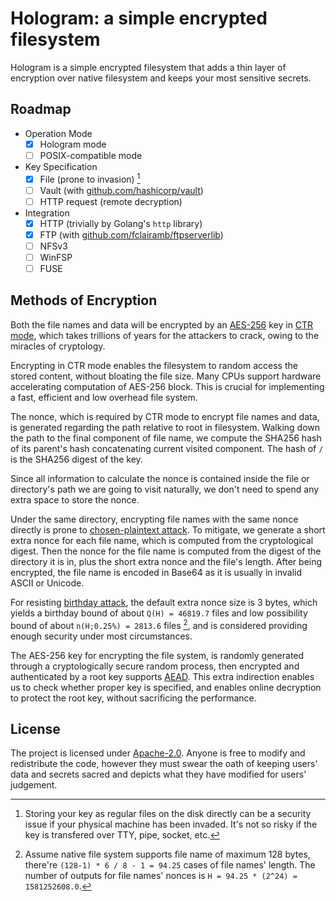 # Hologram: a simple encrypted filesystem

Hologram is a simple encrypted filesystem that adds a thin layer
of encryption over native filesystem and keeps your most sensitive
secrets.

## Roadmap

* Operation Mode
  * [x] Hologram mode
  * [ ] POSIX-compatible mode
* Key Specification
  * [x] File (prone to invasion) [^1]
  * [ ] Vault (with [github.com/hashicorp/vault](https://github.com/hashicorp/vault))
  * [ ] HTTP request (remote decryption)
* Integration
  * [x] HTTP (trivially by Golang's `http` library)
  * [x] FTP (with [github.com/fclairamb/ftpserverlib](https://github.com/fclairamb/ftpserverlib))
  * [ ] NFSv3
  * [ ] WinFSP
  * [ ] FUSE

## Methods of Encryption

Both the file names and data will be encrypted by an [AES-256](https://en.wikipedia.org/wiki/Advanced_Encryption_Standard)
key in [CTR mode](https://en.wikipedia.org/wiki/Block_cipher_mode_of_operation#CTR),
which takes trillions of years for the attackers to crack, owing to
the miracles of cryptology.

Encrypting in CTR mode enables the filesystem to random access the
stored content, without bloating the file size. Many CPUs support
hardware accelerating computation of AES-256 block. This is crucial
for implementing a fast, efficient and low overhead file system.

The nonce, which is required by CTR mode to encrypt file names and
data, is generated regarding the path relative to root in filesystem.
Walking down the path to the final component of file name, we compute
the SHA256 hash of its parent's hash concatenating current visited
component. The hash of `/` is the SHA256 digest of the key.

Since all information to calculate the nonce is contained inside the
file or directory's path we are going to visit naturally, we don't
need to spend any extra space to store the nonce.

Under the same directory, encrypting file names with the same nonce
directly is prone to [chosen-plaintext attack](https://en.wikipedia.org/wiki/Chosen-plaintext_attack).
To mitigate, we generate a short extra nonce for each file name,
which is computed from the cryptological digest. Then the nonce for
the file name is computed from the digest of the directory it is in,
plus the short extra nonce and the file's length. After being
encrypted, the file name is encoded in Base64 as it is usually in
invalid ASCII or Unicode.

For resisting [birthday attack](https://en.wikipedia.org/wiki/Birthday_attack),
the default extra nonce size is 3 bytes, which yields a birthday
bound of about `Q(H) = 46819.7` files and low possibility bound of
about `n(H;0.25%) = 2813.6` files [^2], and is considered providing
enough security under most circumstances.

The AES-256 key for encrypting the file system, is randomly generated
through a cryptologically secure random process, then encrypted and
authenticated by a root key supports [AEAD](https://en.wikipedia.org/wiki/Authenticated_encryption).
This extra indirection enables us to check whether proper key is
specified, and enables online decryption to protect the root key,
without sacrificing the performance.

## License

The project is licensed under [Apache-2.0](http://www.apache.org/licenses/LICENSE-2.0).
Anyone is free to modify and redistribute the code, however they
must swear the oath of keeping users' data and secrets sacred and
depicts what they have modified for users' judgement.

[^1]: Storing your key as regular files on the disk directly can be
a security issue if your physical machine has been invaded. It's not
so risky if the key is transfered over TTY, pipe, socket, etc.
[^2]: Assume native file system supports file name of maximum 128
bytes, there're `(128-1) * 6 / 8 - 1 = 94.25` cases of file names'
length. The number of outputs for file names' nonces is
`H = 94.25 * (2^24) = 1581252608.0`.
